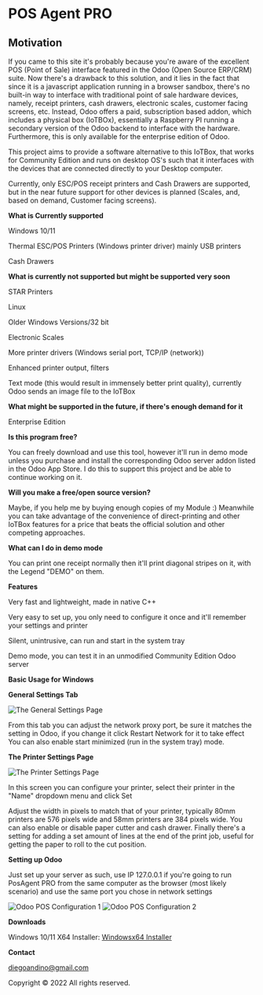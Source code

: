 # POS Agent PRO
## Motivation

If you came to this site it's probably because you're aware of the excellent POS (Point of Sale) interface featured
in the Odoo (Open Source ERP/CRM) suite.
Now there's a drawback to this solution, and it lies in the fact that since it is a javascript application running in a browser
sandbox, there's no built-in way to interface with traditional point of sale hardware devices, namely, receipt printers,
cash drawers, electronic scales, customer facing screens, etc.
Instead, Odoo offers a paid, subscription based addon, which includes a physical box (IoTBOx), essentially a Raspberry PI
running a secondary version of the Odoo backend to interface with the hardware. Furthermore, this is only available for
the enterprise edition of Odoo.

This project aims to provide a software alternative to this IoTBox, that works for Community Edition and runs on desktop OS's
such that it interfaces with the devices that are connected directly to your Desktop computer.

Currently, only ESC/POS receipt printers and Cash Drawers are supported, but in the near future support for other devices
is planned (Scales, and, based on demand, Customer facing screens).

**What is Currently supported**

Windows 10/11

Thermal ESC/POS Printers (Windows printer driver) mainly USB printers

Cash Drawers

**What is currently not supported but might be supported very soon**

STAR Printers

Linux

Older Windows Versions/32 bit

Electronic Scales

More printer drivers (Windows serial port, TCP/IP (network))

Enhanced printer output, filters

Text mode (this would result in immensely better print quality), currently Odoo sends an image file to the IoTBox

**What might be supported in the future, if there's enough demand for it**

Enterprise Edition

**Is this program free?**

You can freely download and use this tool, however it'll run in demo mode unless you purchase and install the corresponding
Odoo server addon listed in the Odoo App Store. I do this to support this project and be able to continue working on it.

**Will you make a free/open source version?**

Maybe, if you help me by buying enough copies of my Module :)
Meanwhile you can take advantage of the convenience of direct-printing and other IoTBox features for a price that beats the
official solution and other competing approaches.

**What can I do in demo mode**

You can print one receipt normally then it'll print diagonal stripes on it, with the Legend "DEMO" on them.

**Features**

Very fast and lightweight, made in native C++

Very easy to set up, you only need to configure it once and it'll remember your settings and printer

Silent, unintrusive, can run and start in the system tray

Demo mode, you can test it in an unmodified Community Edition Odoo server

**Basic Usage for Windows**

**General Settings Tab**

![The General Settings Page](/assets/images/windows2.png)

From this tab you can adjust the network proxy port, be sure it matches the setting in Odoo, if you change it click Restart Network for it to take effect
You can also enable start minimized (run in the system tray) mode.

**The Printer Settings Page**

![The Printer Settings Page](/assets/images/windows1.png)

In this screen you can configure your printer, select their printer in the "Name" dropdown menu and click Set

Adjust the width in pixels to match that of your printer, typically 80mm printers are 576 pixels wide and 58mm printers are 384 pixels wide.
You can also enable or disable paper cutter and cash drawer.
Finally there's a setting for adding a set amount of lines at the end of the print job, useful for getting the paper to roll to the cut position.

**Setting up Odoo**

Just set up your server as such, use IP 127.0.0.1 if you're going to run PosAgent PRO from the same computer as the browser (most likely scenario) and use the same port you chose in network settings

![Odoo POS Configuration 1](/assets/images/odoo1.png)
![Odoo POS Configuration 2](/assets/images/odoo1.png)


**Downloads**

Windows 10/11 X64 Installer:  [Windowsx64 Installer](https://github.com/dieg0-a/posagentpro/blob/main/assets/releases/Install%20POSAgentPRO.exe)


**Contact**

diegoandino@gmail.com

Copyright © 2022 All rights reserved.
